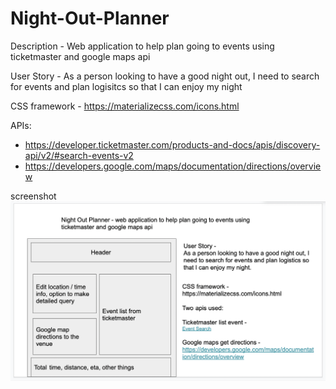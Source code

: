 # Night-Out-Planner

Description - Web application to help plan going to events using ticketmaster and google maps api

User Story - As a person looking to have a good night out, I need to search for events and plan logisitcs so that I can enjoy my night

CSS framework - https://materializecss.com/icons.html

APIs:
* https://developer.ticketmaster.com/products-and-docs/apis/discovery-api/v2/#search-events-v2
* https://developers.google.com/maps/documentation/directions/overview

screenshot
![image](assets/images/ScreenShot.png)
